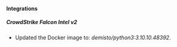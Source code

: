 #### Integrations
##### CrowdStrike Falcon Intel v2
- Updated the Docker image to: *demisto/python3:3.10.10.48392*.

